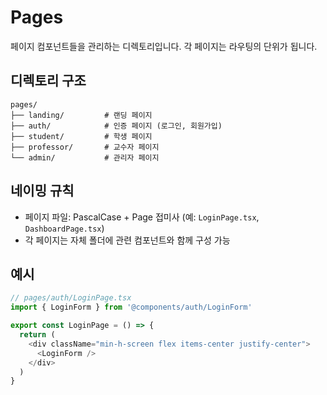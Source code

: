 # Pages

페이지 컴포넌트들을 관리하는 디렉토리입니다. 각 페이지는 라우팅의 단위가 됩니다.

## 디렉토리 구조

```
pages/
├── landing/         # 랜딩 페이지
├── auth/            # 인증 페이지 (로그인, 회원가입)
├── student/         # 학생 페이지
├── professor/       # 교수자 페이지
└── admin/           # 관리자 페이지
```

## 네이밍 규칙

- 페이지 파일: PascalCase + Page 접미사 (예: `LoginPage.tsx`, `DashboardPage.tsx`)
- 각 페이지는 자체 폴더에 관련 컴포넌트와 함께 구성 가능

## 예시

```typescript
// pages/auth/LoginPage.tsx
import { LoginForm } from '@components/auth/LoginForm'

export const LoginPage = () => {
  return (
    <div className="min-h-screen flex items-center justify-center">
      <LoginForm />
    </div>
  )
}
```
